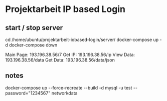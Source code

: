 # Projektarbeit IP based Login

## start / stop server

cd /home/ubuntu/projektarbeit-iobased-login/server/
docker-compose up -d
docker-compose down

Main Page: 193.196.38.56/7
Get IP: 193.196.38.56/ip
View Data: 193.196.38.56/data
Get Data: 193.196.38.56/data/json

## notes
docker-compose up --force-recreate --build -d
mysql -u test --password="1234567" networkdata
